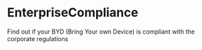 # EnterpriseCompliance
Find out if your BYD (Bring Your own Device) is compliant with the corporate regulations
